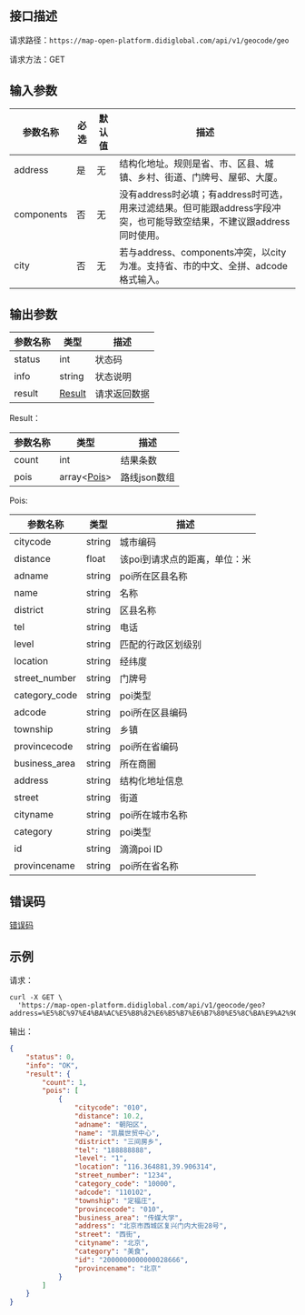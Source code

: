 ## 接口描述
请求路径：`https://map-open-platform.didiglobal.com/api/v1/geocode/geo`

请求方法：GET
## 输入参数
|参数名称 | 必选 | 默认值 | 描述|
|--------|-----|-----|-----|
|address| 是 | 无 |结构化地址。规则是省、市、区县、城镇、乡村、街道、门牌号、屋邨、大厦。 |
|components | 否 | 无 | 没有address时必填；有address时可选，用来过滤结果。但可能跟address字段冲突，也可能导致空结果，不建议跟address同时使用。|
|city  | 否 | 无 |若与address、components冲突，以city为准。支持省、市的中文、全拼、adcode格式输入。|

## 输出参数
|参数名称  | 类型 | 描述|
|--------|-----|-----|
|status | int  |状态码 |
|info|string|状态说明	|
|result | [Result](#Result)|请求返回数据 |

<span id="Result"></span>
Result：

|参数名称  | 类型 | 描述 |
|--------|-----|-----|
|count | int | 结果条数 |
|pois | array<[Pois](#Pois)> | 路线json数组|

<span id="Pois"></span>
Pois:

|参数名称  | 类型 | 描述 |
|--------|-----|-----|
|citycode   | string  |城市编码     |
|distance   | float  |该poi到请求点的距离，单位：米|
|adname  | string  |poi所在区县名称 |
|name  | string  |名称   |
|district | string  | 区县名称|
|tel|string|电话|
|level|string|匹配的行政区划级别|
|location|string|经纬度|
|street_number|string|门牌号|
|category_code|string|poi类型|
|adcode|string|poi所在区县编码|
|township|string|乡镇|
|provincecode|string|poi所在省编码|
|business_area|string|所在商圈|
|address|string|结构化地址信息|
|street|string|街道|
|cityname|string|poi所在城市名称|
|category|string|poi类型|
|id|string|滴滴poi ID|
|provincename|string|poi所在省名称|

## 错误码
[错误码](/static/apimarket-docs/services/地图开放平台/错误码.md#errorCode)

## 示例

请求：
``` shell
curl -X GET \
  'https://map-open-platform.didiglobal.com/api/v1/geocode/geo?address=%E5%8C%97%E4%BA%AC%E5%B8%82%E6%B5%B7%E6%B7%80%E5%8C%BA%E9%A2%90%E5%92%8C%E5%9B%AD%E8%B7%AF5%E5%8F%B7'
```
输出：
``` json
{
    "status": 0,
    "info": "OK",
    "result": {
        "count": 1,
        "pois": [
            {
                "citycode": "010",
                "distance": 10.2,
                "adname": "朝阳区",
                "name": "凯晨世贸中心",
                "district": "三间房乡",
                "tel": "188888888",
                "level": "1",
                "location": "116.364881,39.906314",
                "street_number": "1234",
                "category_code": "10000",
                "adcode": "110102",
                "township": "定福庄",
                "provincecode": "010",
                "business_area": "传媒大学",
                "address": "北京市西城区复兴门内大街28号",
                "street": "西街",
                "cityname": "北京",
                "category": "美食",
                "id": "2000000000000028666",
                "provincename": "北京"
            }
        ]
    }
}
```
